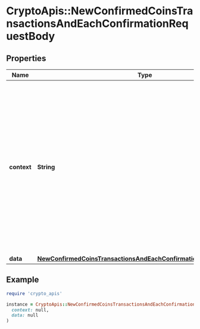# CryptoApis::NewConfirmedCoinsTransactionsAndEachConfirmationRequestBody

## Properties

| Name | Type | Description | Notes |
| ---- | ---- | ----------- | ----- |
| **context** | **String** | In batch situations the user can use the context to correlate responses with requests. This property is present regardless of whether the response was successful or returned as an error. &#x60;context&#x60; is specified by the user. | [optional] |
| **data** | [**NewConfirmedCoinsTransactionsAndEachConfirmationRequestBodyData**](NewConfirmedCoinsTransactionsAndEachConfirmationRequestBodyData.md) |  |  |

## Example

```ruby
require 'crypto_apis'

instance = CryptoApis::NewConfirmedCoinsTransactionsAndEachConfirmationRequestBody.new(
  context: null,
  data: null
)
```

